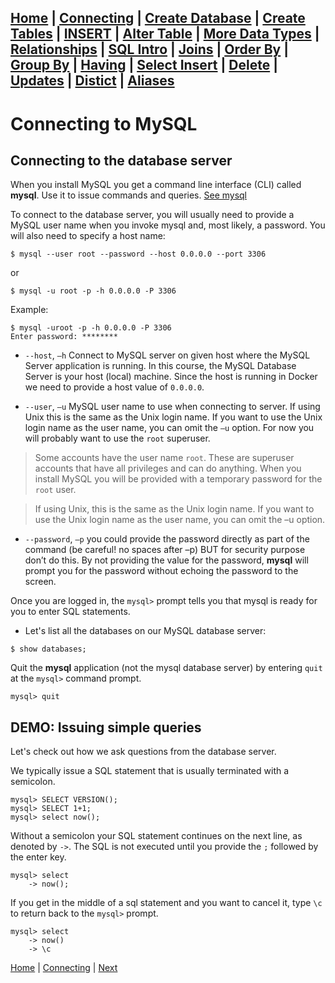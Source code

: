 [Home](/) | [Connecting](/2-connecting/) | [Create Database](/3-create-database/) | [Create Tables](/4-create-table/) | [INSERT](/5-insert/) | [Alter Table](/6-alter-table/) | [More Data Types](/7-more-data-types/) | [Relationships](/8-relationships/) | [SQL Intro](/9-sql-intro/) | [Joins](/10-joins/) | [Order By](/11-order-by/) | [Group By](/12-group-by/) | [Having](/13-having/)  | [Select Insert](/14-selectinsert/) | [Delete](/15-delete/) | [Updates](/16-updates/) | [Distict](/17-distinct/) | [Aliases](/18-aliases/)
---

# Connecting to MySQL

## Connecting to the database server

When you install MySQL you get a command line interface (CLI) called **mysql**.  Use it to issue commands and queries. [See mysql](http://dev.mysql.com/doc/refman/5.7/en/mysql.html)

To connect to the database server, you will usually need to provide a MySQL user name when you invoke mysql and, most likely, a password. You will also need to specify a host name:

```
$ mysql --user root --password --host 0.0.0.0 --port 3306
```
or

```
$ mysql -u root -p -h 0.0.0.0 -P 3306
```

Example:

```
$ mysql -uroot -p -h 0.0.0.0 -P 3306
Enter password: ********
```

- `--host`, `–h`  Connect to MySQL server on given host where the MySQL Server application is running.  In this course, the MySQL Database Server is your host (local) machine.  Since the host is running in Docker we need to provide a host value of `0.0.0.0`.

- `--user`, `–u` MySQL user name to use when connecting to server.  If using Unix this is the same as the Unix login name.  If you want to use the Unix login name as the user name, you can omit the `–u` option.  For now you will probably want to use the `root` superuser.  


> Some accounts have the user name `root`. These are superuser accounts that have all privileges and can do anything. When you install MySQL you will be provided with a temporary password for the `root` user.

> If using Unix, this is the same as the Unix login name.  If you want to use the Unix login name as the user name, you can omit the –u option.  

- `--password`, `–p` you could provide the password directly as part of the command (be careful! no spaces after –p) BUT for security purpose don’t do this.  By not providing the value for the password, **mysql** will prompt you for the password without echoing the password to the screen.

Once you are logged in, the `mysql>` prompt tells you that mysql is ready for you to enter SQL statements.

- Let's list all the databases on our MySQL database server:

```
$ show databases;
```

Quit the **mysql** application (not the mysql database server) by entering `quit` at the `mysql>` command prompt.

```
mysql> quit
```

## DEMO:  Issuing simple queries

Let's check out how we ask questions from the database server.  

We typically issue a SQL statement that is usually terminated with a semicolon.

```
mysql> SELECT VERSION();
mysql> SELECT 1+1;
mysql> select now();
```

Without a semicolon your SQL statement continues on the next line, as denoted by `->`.  The SQL is not executed until you provide the `;` followed by the enter key.

```
mysql> select
    -> now();
```

If you get in the middle of a sql statement and you want to cancel it, type  `\c` to return back to the `mysql>` prompt.

```
mysql> select
    -> now()
    -> \c
```

[Home](/)  |  [Connecting](/2-connecting/)  |  [Next](/2-connecting/1)
